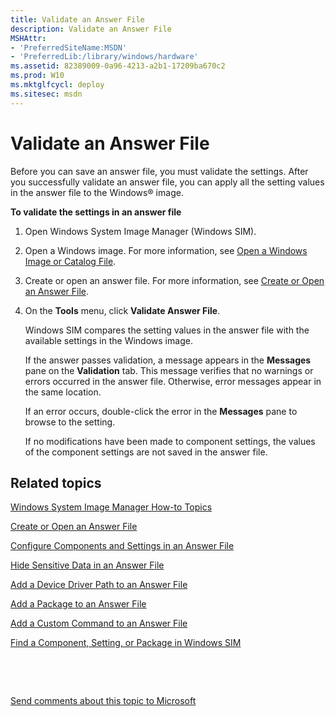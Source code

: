 ```yaml
---
title: Validate an Answer File
description: Validate an Answer File
MSHAttr:
- 'PreferredSiteName:MSDN'
- 'PreferredLib:/library/windows/hardware'
ms.assetid: 82389009-0a96-4213-a2b1-17209ba670c2
ms.prod: W10
ms.mktglfcycl: deploy
ms.sitesec: msdn
---
```


# Validate an Answer File


Before you can save an answer file, you must validate the settings. After you successfully validate an answer file, you can apply all the setting values in the answer file to the Windows® image.

**To validate the settings in an answer file**

1.  Open Windows System Image Manager (Windows SIM).

2.  Open a Windows image. For more information, see [Open a Windows Image or Catalog File](open-a-windows-image-or-catalog-file-win8.md).

3.  Create or open an answer file. For more information, see [Create or Open an Answer File](create-or-open-an-answer-file-win8.md).

4.  On the **Tools** menu, click **Validate Answer File**.

    Windows SIM compares the setting values in the answer file with the available settings in the Windows image.

    If the answer passes validation, a message appears in the **Messages** pane on the **Validation** tab. This message verifies that no warnings or errors occurred in the answer file. Otherwise, error messages appear in the same location.

    If an error occurs, double-click the error in the **Messages** pane to browse to the setting.

    If no modifications have been made to component settings, the values of the component settings are not saved in the answer file.

## Related topics


[Windows System Image Manager How-to Topics](windows-system-image-manager-how-to-topics-win8.md)

[Create or Open an Answer File](create-or-open-an-answer-file-win8.md)

[Configure Components and Settings in an Answer File](configure-components-and-settings-in-an-answer-file-win8.md)

[Hide Sensitive Data in an Answer File](hide-sensitive-data-in-an-answer-file-win8.md)

[Add a Device Driver Path to an Answer File](add-a-device-driver-path-to-an-answer-file-win8.md)

[Add a Package to an Answer File](add-a-package-to-an-answer-file-win8.md)

[Add a Custom Command to an Answer File](add-a-custom-command-to-an-answer-file-win8.md)

[Find a Component, Setting, or Package in Windows SIM](find-a-component-setting-or-package-in-windows-sim-win8.md)

 

 

[Send comments about this topic to Microsoft](mailto:wsddocfb@microsoft.com?subject=Documentation%20feedback%20%5Bp_wsim\p_wsim%5D:%20Validate%20an%20Answer%20File%20%20RELEASE:%20%2810/17/2016%29&body=%0A%0APRIVACY%20STATEMENT%0A%0AWe%20use%20your%20feedback%20to%20improve%20the%20documentation.%20We%20don't%20use%20your%20email%20address%20for%20any%20other%20purpose,%20and%20we'll%20remove%20your%20email%20address%20from%20our%20system%20after%20the%20issue%20that%20you're%20reporting%20is%20fixed.%20While%20we're%20working%20to%20fix%20this%20issue,%20we%20might%20send%20you%20an%20email%20message%20to%20ask%20for%20more%20info.%20Later,%20we%20might%20also%20send%20you%20an%20email%20message%20to%20let%20you%20know%20that%20we've%20addressed%20your%20feedback.%0A%0AFor%20more%20info%20about%20Microsoft's%20privacy%20policy,%20see%20http://privacy.microsoft.com/en-us/default.aspx. "Send comments about this topic to Microsoft")





